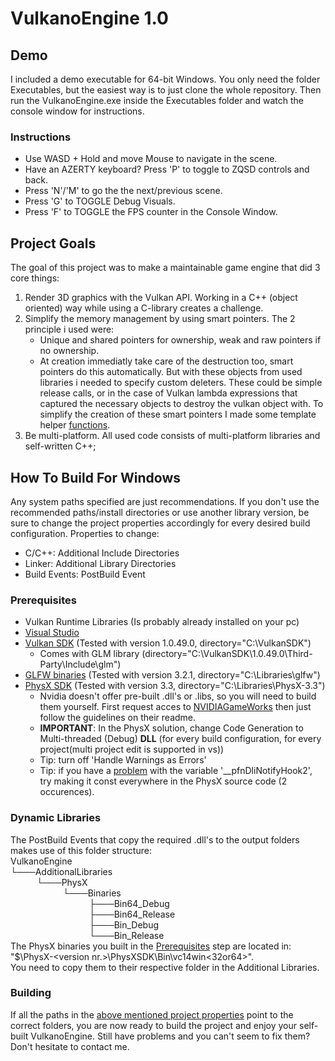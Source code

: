 
# VulkanoEngine 1.0
## Demo
I included a demo executable for 64-bit Windows. You only need the folder Executables, but the easiest way is to just clone the whole repository.
Then run the VulkanoEngine.exe inside the Executables folder and watch the console window for instructions.
### Instructions
* Use WASD + Hold and move Mouse to navigate in the scene.
* Have an AZERTY keyboard? Press 'P' to toggle to ZQSD controls and back.
* Press 'N'/'M' to go the the next/previous scene.
* Press 'G\' to TOGGLE Debug Visuals.
* Press \'F\' to TOGGLE the FPS counter in the Console Window.

## Project Goals
The goal of this project was to make a maintainable game engine that did 3 core things:
1. Render 3D graphics with the Vulkan API.
	Working in a C++ (object oriented) way while using a C-library creates a challenge.
2. Simplify the memory management by using smart pointers.
	The 2 principle i used were: 
	* Unique  and shared pointers for ownership, weak and raw pointers if no ownership.
	* At creation immediatly take care of the destruction too, smart pointers do this automatically. But with these objects from used libraries i needed to specify custom deleters. These could be simple release calls, or in the case of Vulkan  lambda expressions that captured the necessary objects to destroy the vulkan object with. To simplify the creation of these smart pointers I made some template helper [functions](VulkanoEngine/HandleUtilities.h).
3. Be multi-platform.
	All used code consists of multi-platform libraries and self-written C++;

## How To Build For Windows
Any system paths specified are just recommendations.
If you don't use the recommended paths/install directories or use another library version, be sure to change the project properties accordingly for every desired build configuration. Properties to change:
* C/C++: Additional Include Directories
* Linker: Additional Library Directories
* Build Events: PostBuild Event

### Prerequisites
* Vulkan Runtime Libraries (Is probably already installed on your pc)
* [Visual Studio](https://visualstudio.microsoft.com/downloads/)
* [Vulkan SDK](https://vulkan.lunarg.com/sdk/home#windows) (Tested with version 1.0.49.0, directory="C:\VulkanSDK")
  * Comes with GLM library (directory="C:\VulkanSDK\1.0.49.0\Third-Party\Include\glm")
* [GLFW binaries](http://www.glfw.org/) (Tested with version 3.2.1, directory="C:\Libraries\glfw")
* [PhysX SDK](https://developer.nvidia.com/physx-sdk) (Tested with version 3.3, directory="C:\Libraries\PhysX-3.3")
  * Nvidia doesn't offer pre-built .dll's or .libs, so you will need to build them yourself. First request acces to [NVIDIAGameWorks](https://developer.nvidia.com/what-is-gameworks) then just follow the guidelines on their readme.
  * __IMPORTANT__: In the PhysX solution, change Code Generation to Multi-threaded (Debug) **DLL** (for every build configuration, for every project(multi project edit is supported in vs))
  * Tip: turn off 'Handle Warnings as Errors'
  * Tip: if you have a [problem](https://devtalk.nvidia.com/default/topic/977012/problems-when-building-physx-3-3-in-visual-studio-2015/) with the variable '\_\_pfnDliNotifyHook2', try making it const everywhere in the PhysX source code (2 occurences).
  
### Dynamic Libraries
The PostBuild Events that copy the required .dll's to the output folders makes use of this folder structure:  
VulkanoEngine  
└───AdditionalLibraries  
&emsp;&emsp;&emsp;└───PhysX  
&emsp;&emsp;&emsp;&emsp;&emsp;&emsp;└───Binaries  
&emsp;&emsp;&emsp;&emsp;&emsp;&emsp;&emsp;&emsp;&emsp;├───Bin64_Debug  
&emsp;&emsp;&emsp;&emsp;&emsp;&emsp;&emsp;&emsp;&emsp;├───Bin64_Release  
&emsp;&emsp;&emsp;&emsp;&emsp;&emsp;&emsp;&emsp;&emsp;├───Bin_Debug  
&emsp;&emsp;&emsp;&emsp;&emsp;&emsp;&emsp;&emsp;&emsp;└───Bin_Release  
The PhysX binaries you built in the [Prerequisites](#prerequisites) step are located in:  
"$\PhysX-\<version nr.>\PhysXSDK\Bin\vc14win<32or64>".  
You need to copy them to their respective folder in the Additional Libraries.

### Building
If all the paths in the [above mentioned project properties](#how-to-build-for-windows) point to the correct folders, you are now ready to build the project and enjoy your self-built VulkanoEngine.
Still have problems and you can't seem to fix them? Don't hesitate to contact me.
